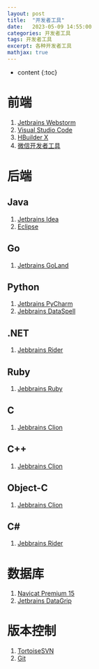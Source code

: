 ```yaml
---
layout: post
title:  "开发者工具"
date:   2023-05-09 14:55:00
categories: 开发者工具
tags: 开发者工具
excerpt: 各种开发者工具
mathjax: true
---
```


* content
{:toc}


# 前端
1. [Jetbrains Webstorm](https://www.jetbrains.com/zh-cn/webstorm/)
2. [Visual Studio Code](https://code.visualstudio.com/)
3. [HBuilder X](https://www.dcloud.io/hbuilderx.html)
4. [微信开发者工具](https://developers.weixin.qq.com/miniprogram/dev/devtools/download.html)

# 后端
## Java
1. [Jetbrains Idea](https://www.jetbrains.com/zh-cn/idea/)
2. [Eclipse](https://www.eclipse.org/downloads/)

## Go
1. [Jetbrains GoLand](https://www.jetbrains.com/zh-cn/go/)

## Python
1. [Jetbrains PyCharm](https://www.jetbrains.com/zh-cn/pycharm/)
2. [Jebbrains DataSpell](https://www.jetbrains.com/zh-cn/dataspell/)

## .NET
1. [Jebbrains Rider](https://www.jetbrains.com/zh-cn/rider/)

## Ruby
1. [Jebbrains Ruby](https://www.jetbrains.com/zh-cn/ruby/)

## C
1. [Jebbrains Clion](https://www.jetbrains.com/zh-cn/clion/)


## C++
1. [Jebbrains Clion](https://www.jetbrains.com/zh-cn/clion/)

## Object-C
1. [Jebbrains Clion](https://www.jetbrains.com/zh-cn/clion/)

## C#
1. [Jebbrains Rider](https://www.jetbrains.com/zh-cn/rider/)


# 数据库
1. [Navicat Premium 15](https://www.jianshu.com/p/4113cd5ef139)
2. [Jetbrains DataGrip](https://www.jetbrains.com/zh-cn/datagrip/)

# 版本控制
1. [TortoiseSVN](https://tortoisesvn.net/downloads.html)
2. [Git](https://git-scm.com/downloads)
